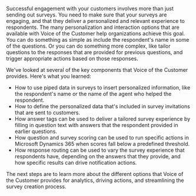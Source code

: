 Successful engagement with your customers involves more than just sending out surveys. You need to make sure that your surveys are engaging, and that they deliver a personalized and relevant experience to respondents. The many personalization and interaction options that are available with Voice of the Customer help organizations achieve this goal. You can do something as simple as include the respondent's name in some of the questions. Or you can do something more complex, like tailor questions to the responses that are provided for previous questions, and trigger appropriate actions based on those responses.

We've looked at several of the key components that Voice of the Customer provides. Here's what you learned:

- How to use piped data in surveys to insert personalized information, like the respondent's name or the name of the agent who helped the respondent.
- How to define the personalized data that's included in survey invitations that are sent to customers.
- How answer tags can be used to deliver a tailored survey experience by filling in question text with answers that the respondent provided in earlier questions.
- How question and survey scoring can be used to run specific actions in Microsoft Dynamics 365 when scores fall below a predefined threshold.
- How response routing can be used to vary the survey experience that respondents have, depending on the answers that they provide, and how specific results can drive notification actions.

The next steps are to learn more about the different options that Voice of the Customer provides for analytics, driving actions, and streamlining the survey creation process.
